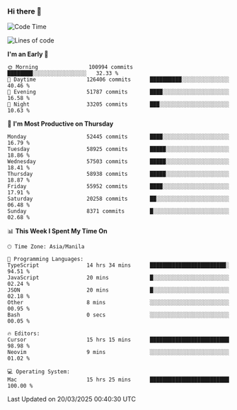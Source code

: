 ### Hi there 👋

<!--START_SECTION:waka-->
![Code Time](http://img.shields.io/badge/Code%20Time-5%2C946%20hrs%2051%20mins-blue)

![Lines of code](https://img.shields.io/badge/From%20Hello%20World%20I%27ve%20Written-120.0%20million%20lines%20of%20code-blue)

**I'm an Early 🐤** 

```text
🌞 Morning                100994 commits      ████████░░░░░░░░░░░░░░░░░   32.33 % 
🌆 Daytime                126406 commits      ██████████░░░░░░░░░░░░░░░   40.46 % 
🌃 Evening                51787 commits       ████░░░░░░░░░░░░░░░░░░░░░   16.58 % 
🌙 Night                  33205 commits       ███░░░░░░░░░░░░░░░░░░░░░░   10.63 % 
```
📅 **I'm Most Productive on Thursday** 

```text
Monday                   52445 commits       ████░░░░░░░░░░░░░░░░░░░░░   16.79 % 
Tuesday                  58925 commits       █████░░░░░░░░░░░░░░░░░░░░   18.86 % 
Wednesday                57503 commits       █████░░░░░░░░░░░░░░░░░░░░   18.41 % 
Thursday                 58938 commits       █████░░░░░░░░░░░░░░░░░░░░   18.87 % 
Friday                   55952 commits       ████░░░░░░░░░░░░░░░░░░░░░   17.91 % 
Saturday                 20258 commits       ██░░░░░░░░░░░░░░░░░░░░░░░   06.48 % 
Sunday                   8371 commits        █░░░░░░░░░░░░░░░░░░░░░░░░   02.68 % 
```


📊 **This Week I Spent My Time On** 

```text
🕑︎ Time Zone: Asia/Manila

💬 Programming Languages: 
TypeScript               14 hrs 34 mins      ████████████████████████░   94.51 % 
JavaScript               20 mins             █░░░░░░░░░░░░░░░░░░░░░░░░   02.24 % 
JSON                     20 mins             █░░░░░░░░░░░░░░░░░░░░░░░░   02.18 % 
Other                    8 mins              ░░░░░░░░░░░░░░░░░░░░░░░░░   00.95 % 
Bash                     0 secs              ░░░░░░░░░░░░░░░░░░░░░░░░░   00.05 % 

🔥 Editors: 
Cursor                   15 hrs 15 mins      █████████████████████████   98.98 % 
Neovim                   9 mins              ░░░░░░░░░░░░░░░░░░░░░░░░░   01.02 % 

💻 Operating System: 
Mac                      15 hrs 25 mins      █████████████████████████   100.00 % 
```


 Last Updated on 20/03/2025 00:40:30 UTC
<!--END_SECTION:waka-->


<!--
**rad182/rad182** is a ✨ _special_ ✨ repository because its `README.md` (this file) appears on your GitHub profile.

Here are some ideas to get you started:

- 🔭 I’m currently working on ...
- 🌱 I’m currently learning ...
- 👯 I’m looking to collaborate on ...
- 🤔 I’m looking for help with ...
- 💬 Ask me about ...
- 📫 How to reach me: ...
- 😄 Pronouns: ...
- ⚡ Fun fact: ...
-->
